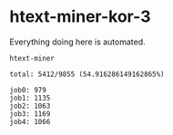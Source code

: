 # htext-miner-kor-3

Everything doing here is automated.

```
htext-miner

total: 5412/9855 (54.916286149162865%)

job0: 979
job1: 1135
job2: 1063
job3: 1169
job4: 1066
```